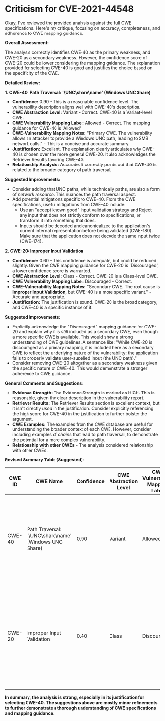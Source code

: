 # Criticism for CVE-2021-44548

Okay, I've reviewed the provided analysis against the full CWE specifications. Here's my critique, focusing on accuracy, completeness, and adherence to CWE mapping guidance:

**Overall Assessment:**

The analysis correctly identifies CWE-40 as the primary weakness, and CWE-20 as a secondary weakness. However, the confidence score of CWE-20 could be lower considering the mapping guidance. The explanation provided for selecting CWE-40 is good and justifies the choice based on the specificity of the CWE.

**Detailed Review:**

**1. CWE-40: Path Traversal: '\\UNC\share\name\' (Windows UNC Share)**

*   **Confidence:** 0.90 - This is a reasonable confidence level. The vulnerability description aligns well with CWE-40's description.
*   **CWE Abstraction Level:** Variant - Correct. CWE-40 is a Variant-level CWE.
*   **CWE Vulnerability Mapping Label:** Allowed - Correct.  The mapping guidance for CWE-40 is 'Allowed'
*   **CWE-Vulnerability Mapping Notes:** "Primary CWE. The vulnerability allows an attacker to provide a Windows UNC path, leading to SMB network calls." - This is a concise and accurate summary.
*   **Justification:** Excellent. The explanation clearly articulates why CWE-40 is chosen over the more general CWE-20. It also acknowledges the Retriever Results favoring CWE-40.
*   **Relationship Analysis:** Accurate.  It correctly points out that CWE-40 is related to the broader category of path traversal.

**Suggested Improvements:**

*   Consider adding that UNC paths, while technically paths, are also a form of *network resource*. This nuances the path traversal aspect.
*   Add potential mitigations specific to CWE-40. From the CWE specifications, useful mitigations from CWE-40 include:
    *   Use an "accept known good" input validation strategy and Reject any input that does not strictly conform to specifications, or transform it into something that does.
    *   Inputs should be decoded and canonicalized to the application's current internal representation before being validated (CWE-180). Make sure that the application does not decode the same input twice (CWE-174).

**2. CWE-20: Improper Input Validation**

*   **Confidence:** 0.60 - This confidence is adequate, but could be reduced slightly. Given the CWE mapping guidance for CWE-20 is 'Discouraged', a lower confidence score is warranted.
*   **CWE Abstraction Level:** Class - Correct. CWE-20 is a Class-level CWE.
*   **CWE Vulnerability Mapping Label:** Discouraged - Correct.
*   **CWE-Vulnerability Mapping Notes:** "Secondary CWE. The root cause is **Improper Input Validation**, but CWE-40 is a more specific variant." - Accurate and appropriate.
*   **Justification:** The justification is sound. CWE-20 is the broad category, and CWE-40 is a specific instance of it.

**Suggested Improvements:**

*   Explicitly acknowledge the "Discouraged" mapping guidance for CWE-20 and explain why it is *still* included as a secondary CWE, even though a more specific CWE is available. This would show a strong understanding of CWE guidelines. A sentence like: "While CWE-20 is discouraged as a primary mapping, it is included here as a secondary CWE to reflect the underlying nature of the vulnerability: the application fails to properly validate user-supplied input (the UNC path)."
*   Consider removing CWE-20 altogether as a secondary weakness given the specific nature of CWE-40. This would demonstrate a stronger adherence to CWE guidance.

**General Comments and Suggestions:**

*   **Evidence Strength:** The Evidence Strength is marked as HIGH. This is reasonable, given the clear description in the vulnerability report.
*   **Retriever Results:** The Retriever Results section is excellent context, but it isn't directly *used* in the justification.  Consider explicitly referencing the high score for CWE-40 in the justification to further bolster the argument.
*   **CWE Examples:** The examples from the CWE database are useful for understanding the broader context of each CWE. However, consider including examples of *chains* that lead to path traversal, to demonstrate the potential for a more complex vulnerability.
*   **Relationship with other CWEs** - The analysis considered relationship with other CWEs.

**Revised Summary Table (Suggested):**

| CWE ID | CWE Name | Confidence | CWE Abstraction Level | CWE Vulnerability Mapping Label | CWE-Vulnerability Mapping Notes |
|---|---|---|---|---|---|
| CWE-40 | Path Traversal: '\\UNC\share\name\' (Windows UNC Share) | 0.90 | Variant | Allowed | Primary CWE. The vulnerability allows an attacker to provide a Windows UNC path, leading to SMB network calls. Retriever Results confirm this mapping. |
| CWE-20 | Improper Input Validation | 0.40 | Class | Discouraged | Secondary CWE. The root cause is **Improper Input Validation**, but CWE-40 is a more specific variant. CWE-20 is included here for completeness, though is discouraged as a primary mapping. |

**In summary, the analysis is strong, especially in its justification for selecting CWE-40. The suggestions above are mostly minor refinements to further demonstrate a thorough understanding of CWE specifications and mapping guidance.**